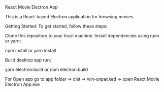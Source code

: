 React Movie Electron App

This is a React-based Electron application for browsing movies.

Getting Started:
To get started, follow these steps:

Clone this repository to your local machine.
Install dependencies using npm or yarn:

npm install
or
yarn install

Build desktop app run;

yarn electron:build
or
npm electron:build

For Open app go to app folder => dist => win-unpacked => open React Movie Electron App.exe